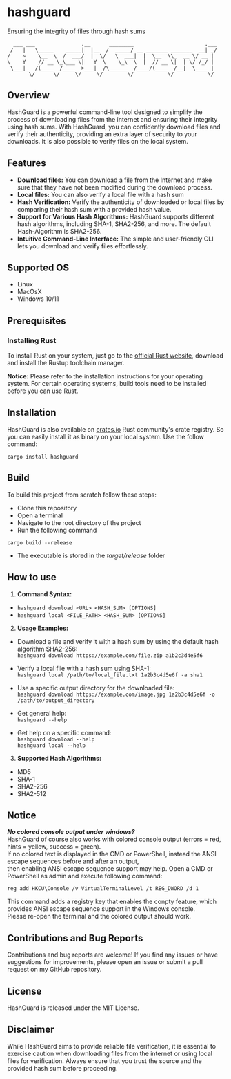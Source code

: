 # hashguard

Ensuring the integrity of files through hash sums

```
  ___ ___               .__      ________                       .___
 /   |   \_____    _____|  |__  /  _____/ __ _______ _______  __| _/
/    ~    \__  \  /  ___/  |  \/   \  ___|  |  \__  \\_  __ \/ __ | 
\    Y    // __ \_\___ \|   Y  \    \_\  \  |  // __ \|  | \/ /_/ | 
 \___|_  /(____  /____  >___|  /\______  /____/(____  /__|  \____ | 
       \/      \/     \/     \/        \/           \/           \/ 
```


## Overview
HashGuard is a powerful command-line tool designed to simplify the process of downloading files from the internet and ensuring their integrity using hash sums. With HashGuard, you can confidently download files and verify their authenticity, providing an extra layer of security to your downloads. It is also possible to verify files on the local system.

## Features
* **Download files:** You can download a file from the Internet and make sure that they have not been modified during the download process.
* **Local files:** You can also verify a local file with a hash sum
* **Hash Verification:** Verify the authenticity of downloaded or local files by comparing their hash sum with a provided hash value.
* **Support for Various Hash Algorithms:** HashGuard supports different hash algorithms, including SHA-1, SHA2-256, and more. The default Hash-Algorithm is SHA2-256.
* **Intuitive Command-Line Interface:** The simple and user-friendly CLI lets you download and verify files effortlessly.

## Supported OS
* Linux
* MacOsX
* Windows 10/11

## Prerequisites
### Installing Rust
To install Rust on your system, just go to the [official Rust website](https://www.rust-lang.org/tools/install), download and install the Rustup toolchain manager.

**Notice:**
Please refer to the installation instructions for your operating system. For certain operating systems, build tools need to be installed before you can use Rust.

## Installation
HashGuard is also available on [crates.io]("https://crates.io/crates/hashguard") Rust community's crate registry.
So you can easily install it as binary on your local system.
Use the follow command:
```
cargo install hashguard
```

## Build
To build this project from scratch follow these steps:

* Clone this repository
* Open a terminal
* Navigate to the root directory of the project
* Run the following command
```
cargo build --release
```
* The executable is stored in the _target/release_ folder

## How to use
1. **Command Syntax:**
* ``hashguard download <URL> <HASH_SUM> [OPTIONS]``
* ``hashguard local <FILE_PATH> <HASH_SUM> [OPTIONS]``

2. **Usage Examples:**
* Download a file and verify it with a hash sum by using the default hash algorithm SHA2-256:<br>
``hashguard download https://example.com/file.zip a1b2c3d4e5f6``

* Verify a local file with a hash sum using SHA-1:<br>
``hashguard local /path/to/local_file.txt 1a2b3c4d5e6f -a sha1``

* Use a specific output directory for the downloaded file:<br>
``hashguard download https://example.com/image.jpg 1a2b3c4d5e6f -o /path/to/output_directory``

* Get general help:<br>
``hashguard --help``

* Get help on a specific command:<br>
``hashguard download --help``<br>
``hashguard local --help``

3. **Supported Hash Algorithms:**
* MD5
* SHA-1
* SHA2-256
* SHA2-512

## Notice
_**No colored console output under windows?**_<br>
HashGuard of course also works with colored console output (errors = red, hints = yellow, success = green).<br>
If no colored text is displayed in the CMD or PowerShell, instead the ANSI escape sequences before and after an output,<br>
then enabling ANSI escape sequence support may help. Open a CMD or PowerShell as admin and execute following command:<br>
```
reg add HKCU\Console /v VirtualTerminalLevel /t REG_DWORD /d 1
```
This command adds a registry key that enables the conpty feature, which provides ANSI escape sequence support in the Windows console.<br>
Please re-open the terminal and the colored output should work.

## Contributions and Bug Reports
Contributions and bug reports are welcome! If you find any issues or have suggestions for improvements, please open an issue or submit a pull request on my GitHub repository.

## License
HashGuard is released under the MIT License.

## Disclaimer
While HashGuard aims to provide reliable file verification, it is essential to exercise caution when downloading files from the internet or using local files for verification. Always ensure that you trust the source and the provided hash sum before proceeding.

